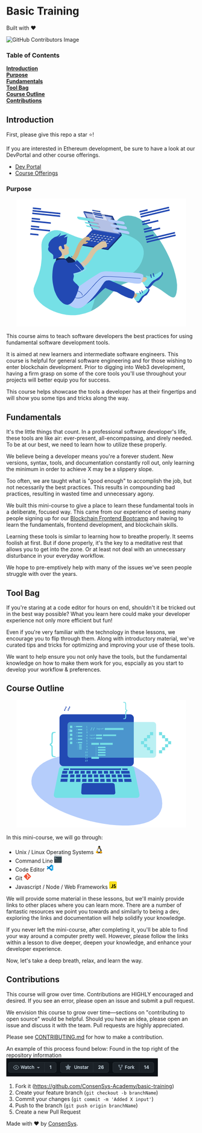 # Basic Training

Built with :heart:

![GitHub Contributors Image](https://contrib.rocks/image?repo=ConsenSys-Academy/basic-training)

### Table of Contents

**[Introduction](#Introduction)**<br>
**[Purpose](#Purpose)**<br>
**[Fundamentals](#Fundamentals)**<br>
**[Tool Bag](#Tool-Bag)**<br>
**[Course Outline](#Course-Outline)**<br>
**[Contributions](#Contributions)**<br>




## Introduction

First, please give this repo a star ⭐️!

If you are interested in Ethereum development, be sure to have a look at our DevPortal and other course offerings.

- [Dev Portal](https://consensys.net/developers/)
- [Course Offerings](https://consensys.net/academy/)

### Purpose

<p align="center">
<img src = "img/readme/codeImg.png">
</p>

This course aims to teach software developers the best practices for using fundamental software development tools.

It is aimed at new learners and intermediate software engineers. This course is helpful for general software engineering and for those wishing to enter blockchain development. Prior to digging into Web3 development, having a firm grasp on some of the core tools you'll use throughout your projects will better equip you for success.

This course helps showcase the tools a developer has at their fingertips and will show you some tips and tricks along the way.

## Fundamentals

It's the little things that count. In a professional software developer's life, these tools are like air: ever-present, all-encompassing, and direly needed. To be at our best, we need to learn how to utilize these properly.

We believe being a developer means you're a forever student. New versions, syntax, tools, and documentation constantly roll out, only learning the minimum in order to achieve X may be a slippery slope.

Too often, we are taught what is "good enough" to accomplish the job, but not necessarily the best practices. This results in compounding bad practices, resulting in wasted time and unnecessary agony.

We built this mini-course to give a place to learn these fundamental tools in a deliberate, focused way. This came from our experience of seeing many people signing up for our [Blockchain Frontend Bootcamp](https://consensys.net/academy/bootcamp/) and having to learn the fundamentals, frontend development, and blockchain skills.

Learning these tools is similar to learning how to breathe properly. It seems foolish at first. But if done properly, it's the key to a meditative rest that allows you to get into the zone. Or at least not deal with an unnecessary disturbance in your everyday workflow.

We hope to pre-emptively help with many of the issues we've seen people struggle with over the years.

## Tool Bag

If you're staring at a code editor for hours on end, shouldn't it be tricked out in the best way possible? What you learn here could make your developer experience not only more efficient but fun!

Even if you're very familiar with the technology in these lessons, we encourage you to flip through them. Along with introductory material, we've curated tips and tricks for optimizing and improving your use of these tools.

We want to help ensure you not only have the tools, but the fundamental knowledge on how to make them work for you, espcially as you start to develop your workflow & preferences.

## Course Outline

<p align="center">
<img src = "img/readme/laptop.png">
</p>

In this mini-course, we will go through:

- Unix / Linux Operating Systems <img src = "img/readme/linux.png" width="20">
- Command Line <img src = "img/readme/cline.png" width="20">
- Code Editor <img src = "img/readme/vsCode.png" width="20">
- Git <img src = "img/readme/git.png" width="20">
- Javascript / Node / Web Frameworks <img src = "img/readme/js.png" width="20">

We will provide some material in these lessons, but we'll mainly provide links to other places where you can learn more. There are a number of fantastic resources we point you towards and similarly to being a dev, exploring the links and documentation will help solidify your knowledge.

If you never left the mini-course, after completing it, you'll be able to find your way around a computer pretty well. However, please follow the links within a lesson to dive deeper, deepen your knowledge, and enhance your developer experience.

Now, let's take a deep breath, relax, and learn the way.

## Contributions

This course will grow over time. Contributions are HIGHLY encouraged and desired. If you see an error, please open an issue and submit a pull request.

We envision this course to grow over time—sections on "contributing to open source" would be helpful. Should you have an idea, please open an issue and discuss it with the team. Pull requests are highly appreciated.

Please see [CONTRIBUTING.md](./CONTRIBUTING.md) for how to make a contribution.

An example of this process found below:
Found in the top right of the repository information ![fork location](./img/readme/fork.png)

1. Fork it (<https://github.com/ConsenSys-Academy/basic-training>)
2. Create your feature branch (`git checkout -b branchName`)
3. Commit your changes (`git commit -m 'Added X input'`)
4. Push to the branch (`git push origin branchName`)
5. Create a new Pull Request

Made with ♥️ by [ConsenSys](https://consensys.net/).
